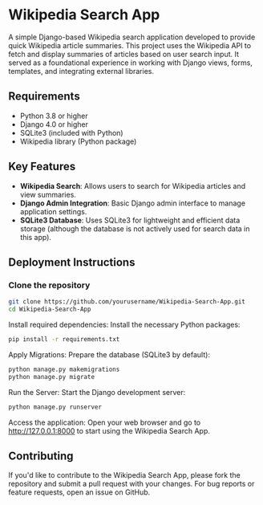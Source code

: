 # Wikipedia Search App

A simple Django-based Wikipedia search application developed to provide quick Wikipedia article summaries. This project uses the Wikipedia API to fetch and display summaries of articles based on user search input. It served as a foundational experience in working with Django views, forms, templates, and integrating external libraries.

## Requirements

- Python 3.8 or higher
- Django 4.0 or higher
- SQLite3 (included with Python)
- Wikipedia library (Python package)

## Key Features

- **Wikipedia Search**: Allows users to search for Wikipedia articles and view summaries.
- **Django Admin Integration**: Basic Django admin interface to manage application settings.
- **SQLite3 Database**: Uses SQLite3 for lightweight and efficient data storage (although the database is not actively used for search data in this app).

## Deployment Instructions

### Clone the repository

```bash
git clone https://github.com/yourusername/Wikipedia-Search-App.git
cd Wikipedia-Search-App
```

Install required dependencies: Install the necessary Python packages:

```bash
pip install -r requirements.txt
```

Apply Migrations: Prepare the database (SQLite3 by default):
```bash
python manage.py makemigrations
python manage.py migrate
```

Run the Server: Start the Django development server:
```bash
python manage.py runserver
```

Access the application: Open your web browser and go to http://127.0.0.1:8000 to start using the Wikipedia Search App.

## Contributing
If you'd like to contribute to the Wikipedia Search App, please fork the repository and submit a pull request with your changes. For bug reports or feature requests, open an issue on GitHub.
